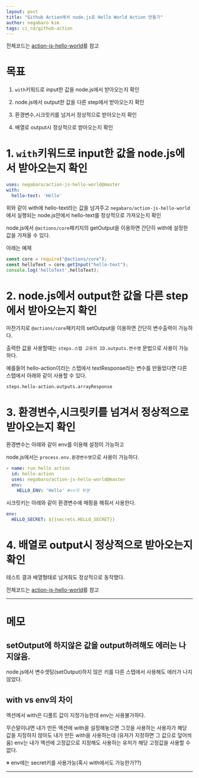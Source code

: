 ```yaml
---
layout: post
title: "Github Action에서 node.js로 Hello World Action 만들기"
author: negabaro kim
tags: ci_cd/github-action
---
```



전체코드는 [action-js-hello-world]를 참고



# 목표

1. `with`키워드로 input한 값을 node.js에서 받아오는지 확인

2. node.js에서 output한 값을 다른 step에서 받아오는지 확인

3. 환경변수,시크릿키를 넘겨서 정상적으로 받아오는지 확인

4. 배열로 output시 정상적으로 받아오는지 확인


# 1. `with`키워드로 input한 값을 node.js에서 받아오는지 확인

```yaml
uses: negabaro/action-js-hello-world@master
with:
  hello-text: 'Hello'
```

위와 같이 with에 hello-text라는 값을 넘겨주고 `negabaro/action-js-hello-world`에서 실행되는 node.js안에서 hello-text를 정상적으로 가져오는지 확인


node.js에서 `@actions/core`패키지의 getOutput을 이용하면 간단히 with에 설정한 값을 가져올 수 있다.

아래는 예제

```js
const core = require("@actions/core");
const helloText = core.getInput("hello-text");
console.log('helloText',helloText);
```

# 2. node.js에서 output한 값을 다른 step에서 받아오는지 확인

마찬가지로 `@actions/core`패키지의 setOutput을 이용하면 간단히 변수출력이 가능하다.

출력한 값을 사용할때는 `steps.스탭 고유의 ID.outputs.변수명` 문법으로 사용이 가능하다.

예를들어 hello-action이라는 스탭에서 textResponse라는 변수를 만들었다면 다른 스탭에서 아래와 같이 사용할 수 있다.

```
steps.hello-action.outputs.arrayResponse
```


# 3. 환경변수,시크릿키를 넘겨서 정상적으로 받아오는지 확인

환경변수는 아래와 같이 env를 이용해 설정이 가능하고

node.js에서는 `process.env.환경변수명`으로 사용이 가능하다.

```yml
- name: run hello action
  id: hello-action
  uses: negabaro/action-js-hello-world@master
  env:
    HELLO_ENV: 'Hello' #<<이 부분
```

시크릿키는 아래와 같이 환경변수에 매핑을 해줘서 사용한다.

```yml
env:
  HELLO_SECRET: ${{secrets.HELLO_SECRET}}
```

# 4. 배열로 output시 정상적으로 받아오는지 확인

테스트 결과 배열형태로 넘겨줘도 정상적으로 동작했다.

전체코드는 [action-js-hello-world]를 참고


---


# 메모


## setOutput에 하지않은 값을 output하려해도 에러는 나지않음.

node.js에서 변수셋팅(setOutput)하지 않은 키를 다른 스탭에서 사용해도 에러가 나지 않았다.

## with vs env의 차이

액션에서 with은 디폴트 값이 지정가능한데 env는 사용불가하다.

무슨말이냐면 내가 만든 액션에 with을 설정해놓으면 그것을 사용하는 사용자가 해당 값을 지정하지 않아도
내가 만든 with을 사용하는데 (유저가 지정하면 그 값으로 덮어씌움)
env는 내가 액션에 고정값으로 지정해도 사용하는 유저가 해당 고정값을 사용할 수 없다.



※ env에는 secret키를 사용가능(혹시 with에서도 가능한가??)

---

[action-js-hello-world]: https://github.com/negabaro/action-js-hello-world

[Creating a JavaScript action]: https://docs.github.com/en/free-pro-team@latest/actions/creating-actions/creating-a-javascript-action

[hello-world-javascript-action]: https://github.com/actions/hello-world-javascript-action
